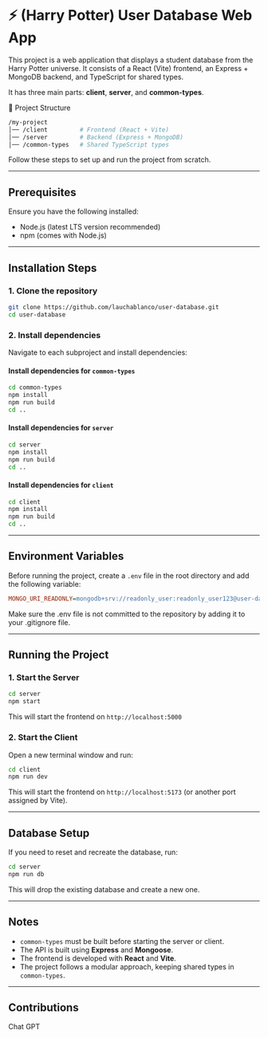 # ⚡ (Harry Potter) User Database Web App

This project is a web application that displays a student database from the Harry Potter universe. It consists of a React (Vite) frontend, an Express + MongoDB backend, and TypeScript for shared types.

It has three main parts: **client**, **server**, and **common-types**. 

📂 Project Structure

```sh
/my-project
│── /client         # Frontend (React + Vite)
│── /server         # Backend (Express + MongoDB)
│── /common-types   # Shared TypeScript types
```

Follow these steps to set up and run the project from scratch.

---

## Prerequisites

Ensure you have the following installed:

- Node.js (latest LTS version recommended)
- npm (comes with Node.js)

---

## Installation Steps

### 1. Clone the repository

```sh
git clone https://github.com/lauchablanco/user-database.git
cd user-database
```

### 2. Install dependencies

Navigate to each subproject and install dependencies:

#### Install dependencies for `common-types`

```sh
cd common-types
npm install
npm run build
cd ..
```

#### Install dependencies for `server`

```sh
cd server
npm install
npm run build
cd ..
```

#### Install dependencies for `client`

```sh
cd client
npm install
npm run build
cd ..
```

---

## Environment Variables

Before running the project, create a `.env` file in the root directory and add the following variable:

```ini
MONGO_URI_READONLY=mongodb+srv://readonly_user:readonly_user123@user-database.ar27t.mongodb.net/user_database?retryWrites=true&w=majority&appName=user-database
```

Make sure the .env file is not committed to the repository by adding it to your .gitignore file.

---

## Running the Project

### 1. Start the Server

```sh
cd server
npm start
```

This will start the frontend on `http://localhost:5000`

### 2. Start the Client

Open a new terminal window and run:

```sh
cd client
npm run dev
```

This will start the frontend on `http://localhost:5173` (or another port assigned by Vite).

---

## Database Setup

If you need to reset and recreate the database, run:

```sh
cd server
npm run db
```

This will drop the existing database and create a new one.

---

## Notes

- `common-types` must be built before starting the server or client.
- The API is built using **Express** and **Mongoose**.
- The frontend is developed with **React** and **Vite**.
- The project follows a modular approach, keeping shared types in `common-types`.

---

## Contributions

Chat GPT